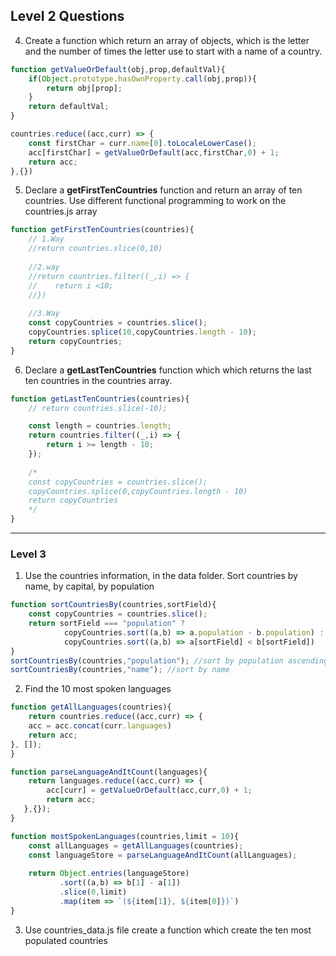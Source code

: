 ## Level 2 Questions

4. Create a function which return an array of objects, which is the letter and the number of times the letter use to start with a name of a country.

```javascript
function getValueOrDefault(obj,prop,defaultVal){
    if(Object.prototype.hasOwnProperty.call(obj,prop)){
        return obj[prop];
    }
    return defaultVal;
}

countries.reduce((acc,curr) => {
    const firstChar = curr.name[0].toLocaleLowerCase();
    acc[firstChar] = getValueOrDefault(acc,firstChar,0) + 1;
    return acc;
},{})
```
5. Declare a **getFirstTenCountries** function and return an array of ten countries. Use different functional programming to work on the countries.js array

```javascript
function getFirstTenCountries(countries){
    // 1.Way
    //return countries.slice(0,10)
    
    //2.way
    //return countries.filter((_,i) => {
    //    return i <10;
    //})
    
    //3.Way
    const copyCountries = countries.slice();
    copyCountries.splice(10,copyCountries.length - 10);
    return copyCountries;
}
```

6. Declare a **getLastTenCountries** function which which returns the last ten countries in the countries array.
```javascript
function getLastTenCountries(countries){
    // return countries.slice(-10);

    const length = countries.length;
    return countries.filter((_,i) => {
        return i >= length - 10;
    });
    
    /*
    const copyCountries = countries.slice();
    copyCountries.splice(0,copyCountries.length - 10)
    return copyCountries
    */
}
```
***
### Level 3
1. Use the countries information, in the data folder. Sort countries by name, by capital, by population

```javascript
function sortCountriesBy(countries,sortField){
    const copyCountries = countries.slice();
    return sortField === "population" ? 
            copyCountries.sort((a,b) => a.population - b.population) :
            copyCountries.sort((a,b) => a[sortField] < b[sortField])
}
sortCountriesBy(countries,"population"); //sort by population ascending
sortCountriesBy(countries,"name"); //sort by name
```
2. Find the 10 most spoken languages

```javascript
function getAllLanguages(countries){
    return countries.reduce((acc,curr) => {
    acc = acc.concat(curr.languages)
    return acc;
}, []);
}

function parseLanguageAndItCount(languages){
    return languages.reduce((acc,curr) => {
        acc[curr] = getValueOrDefault(acc,curr,0) + 1;
        return acc;
   },{});
}

function mostSpokenLanguages(countries,limit = 10){
    const allLanguages = getAllLanguages(countries);
    const languageStore = parseLanguageAndItCount(allLanguages);
    
    return Object.entries(languageStore)
           .sort((a,b) => b[1] - a[1])
           .slice(0,limit)
           .map(item => `(${item[1]}, ${item[0]})`)
}

```

3. Use countries_data.js file create a function which create the ten most populated countries

```javascript

```
